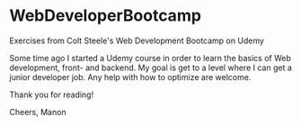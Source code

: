 # WebDeveloperBootcamp
Exercises from Colt Steele's Web Development Bootcamp on Udemy

Some time ago I started a Udemy course in order to learn the basics of Web development, front- and backend. My goal is get to a level where I can get a junior developer job. Any help with how to optimize are welcome. 

Thank you for reading! 

Cheers, 
Manon
